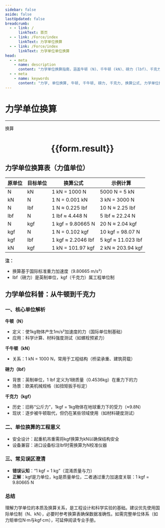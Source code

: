 ```yaml
---
sidebar: false
aside: false
lastUpdated: false
breadcrumb:
  - - link: /
      linkText: 首页
  - - link: /Force/index
      linkText: 力学单位换算
  - - link: /Force/index
      linkText: 力学单位单位换算
head:
  - - meta
    - name: description
      content: "力学单位换算指南，涵盖牛顿 (N)、千牛顿 (kN)、磅力 (lbf)、千克力 (kgf) 的详细换算公式与说明。"
  - - meta
    - name: keywords
      content: "力学, 单位换算, 牛顿, 千牛顿, 磅力, 千克力, 换算公式, 力学单位换算指南"
---
```


# 力学单位换算
---
<script setup>
import { onMounted, reactive, inject ,ref  } from 'vue'
import { NButton,NForm ,NFormItem,NInput,NInputNumber,NSelect,NCard,useMessage ,NGrid ,NGi } from 'naive-ui'
import { defineClientComponent } from 'vitepress'
import { Force } from '../../files';
const convert = inject('convert')
const options =  [
  { "label": "牛顿 (N)", "value": "N" },
  { "label": "千牛顿 (kN)", "value": "kN" },
  { "label": "磅力 (lbf)", "value": "lbf" },
  { "label": "千克力 (kgf)", "value": "kgf" }
];
const formRef = ref(null);
const rules = {
  number:{
    required: true,
    type: 'number',
    trigger: "blur",
    message: '请输入数字'
  },
  to:{
    required: true,
    trigger: "select",
    message: '请选择转换单位'
  },
  from:{
    required: true,
    trigger: "select",
    message: '请选择原始单位'
  }
}
const form = reactive({
  number:null,
  to:'',
  from:'',
  result:'',
  title:'面积单位换算',
})
const convertHandler = (e) => {
   e.preventDefault();
  formRef.value?.validate((errors)=>{
    if (!errors) {
      form.result = `${form.number}${form.from} = ${convert(form.number).from(form.from).to(form.to)}${form.to}`
    }
  })
}
</script>

<n-form size="large" :model="form" ref='formRef' :rules="rules">
  <n-form-item label="数值"  path="number">
    <n-input-number size="large" style="width:100%" :min="0" v-model:value="form.number"   placeholder="请输入要换算的数值" />
  </n-form-item>
  <n-form-item label="从" path="from">
    <n-select  size="large" :options="options" v-model:value="form.from" placeholder="请选择原始单位" />
  </n-form-item>
  <n-form-item label="到" path="to">
    <n-select  size="large" :options="options" v-model:value="form.to" placeholder="请选择换算单位" />
  </n-form-item>
  <n-form-item>
    <n-button type="info" style="width:100%" @click="convertHandler">换算</n-button>
  </n-form-item>
</n-form>
<n-card  embedded :bordered="false" hoverable>
  <div  style="text-align:center">
    <h1>{{form.result}}</h1>
  </div>
</n-card>


## 力学单位换算表（力值单位）

原单位| 目标单位| 换算公式| 示例计算
---|---|---|---
N| kN| 1 kN = 1000 N| 5000 N = 5 kN
kN| N| 1 N = 0.001 kN| 3 kN = 3000 N
N| lbf| 1 N ≈ 0.225 lbf| 10 N ≈ 2.25 lbf
lbf| N| 1 lbf ≈ 4.448 N| 5 lbf ≈ 22.24 N
N| kgf| 1 kgf = 9.80665 N| 20 N ≈ 2.04 kgf
kgf| N| 1 N = 0.102 kgf| 10 kgf = 98.07 N
kgf| lbf| 1 kgf ≈ 2.2046 lbf| 5 kgf ≈ 11.023 lbf
kN| kgf| 1 kN = 101.97 kgf| 2 kN ≈ 203.94 kgf

**注：**
- 换算基于国际标准重力加速度（9.80665 m/s²）
- lbf（磅力）是英制单位，kgf（千克力）属工程单位制

## 力学单位科普：从牛顿到千克力

### 一、核心单位解析

**牛顿（N）**
- 定义：使1kg物体产生1m/s²加速度的力（国际单位制基础）
- 应用：科学计算、材料强度测试（如螺栓预紧力）

**千牛顿（kN）**
- 关系：1 kN = 1000 N，常用于工程结构（桥梁承重、建筑荷载）

**磅力（lbf）**
- 背景：英制单位，1 lbf 定义为1磅质量（0.4536kg）在重力下的力
- 场景：欧美机械规格（如扭矩扳手标定）

**千克力（kgf）**
- 历史：旧称“公斤力”，1kgf = 1kg物体在地球重力下的受力（≈9.8N）
- 现状：逐步被牛顿取代，但仍在某些领域使用（如材料硬度测试）

### 二、单位换算的工程意义

- 安全设计：起重机吊重需将kgf换算为kN以确保结构安全
- 设备兼容：进口设备标注lbf时需换算为N校准仪器

### 三、常见误区澄清

- **错误认知**：“1 kgf = 1 kg”（混淆质量与力）
- **正解**：kgf是力单位，kg是质量单位，二者通过重力加速度关联：1 kgf = 9.80665 N

### 总结

理解力学单位的本质及换算关系，是工程设计和科学实验的基础。建议优先使用国际单位制（N、kN），必要时参考换算表确保数据准确性。如需完整单位体系（如力矩单位N·m与kgf·cm），可延伸阅读专业手册。